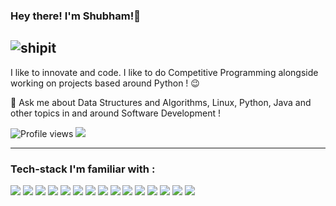 ### Hey there! I'm Shubham!👋
![shipit](https://github.githubassets.com/images/icons/emoji/shipit.png)
---

I like to innovate and code. I like to do Competitive Programming alongside working on projects based around Python ! :wink:
 
 💬 Ask me about Data Structures and Algorithms, Linux, Python, Java and other topics in and around Software Development !

![Profile views](https://komarev.com/ghpvc/?username=ShubhamShreshth)   <img src="https://img.shields.io/github/followers/ShubhamShreshth?label=Follow" style=" float:left, margin-right:10px" />

---

### Tech-stack I'm familiar with :

<img src="http://img.shields.io/badge/-Python-F89820?style=flat&logo=java&logoColor=white"> <img src="https://img.shields.io/badge/-Java-659ad2?style=flat&logo=cpp%2B%2B&logoColor=ffffff"> <img src="https://img.shields.io/badge/-Golang-blue?style=flat&logo=go&logoColor=white"> <img src="https://img.shields.io/badge/-DBT-black?style=flat&logo=python&logoColor=white"> <img src="https://img.shields.io/badge/-Apache Airflow-blue?style=flat&logo=dart&logoColor=white">  <img src="https://img.shields.io/badge/-SQL-blacke?style=flat&logo=sql&logoColor=white"> <img src="https://img.shields.io/badge/-Spring Boot-green?style=flat&logo=android&logoColor=white"> <img src="https://img.shields.io/badge/-Docker-blue?style=flat&logo=flutter&logoColor=white"> <img src="https://img.shields.io/badge/-Postman-orange?style=flat&logo=postman&logoColor=white">
<img src="https://img.shields.io/badge/-Firebase-FFA611?style=flat&logo=firebase&logoColor=FFFFFF"> <img src="https://img.shields.io/badge/-Amazon Redshift-blue?style=flat&logo=docker&logoColor=FFFFFF"> <img src="https://img.shields.io/badge/-Jenkins-yellow?style=flat&logo=blockchain&logoColor=FFFFFF"> <img src="https://img.shields.io/badge/-Kubernetes-purple?style=flat&logo=iot&logoColor=FFFFFF"> <img src="https://img.shields.io/badge/-MinIO-black?style=flat&logo=unity3d&logoColor=FFFFFF"> <img src="http://img.shields.io/badge/-Git-F1502F?style=flat&logo=git&logoColor=FFFFFF">

